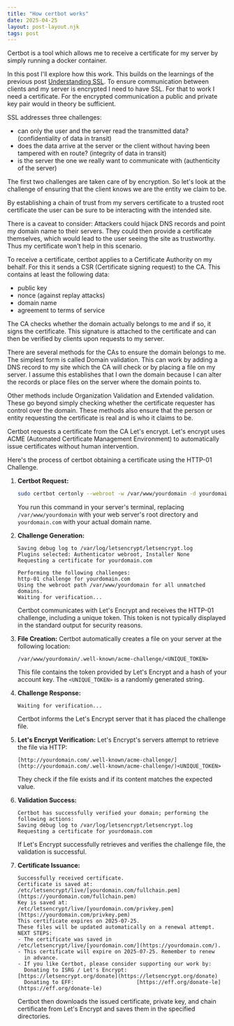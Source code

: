 ```yaml
---
title: "How certbot works"
date: 2025-04-25
layout: post-layout.njk
tags: post
---
```


Certbot is a tool which allows me to receive a certificate
for my server by simply running a docker container.

In this post I'll explore how this work. This builds on the learnings of the
previous post [Understanding SSL](../understanding_ssl).
To ensure communication between clients and my server is encrypted I need to
have SSL. For that to work I need a certificate. For the encrypted
communication a public and private key pair would in theory be sufficient. 

SSL addresses three challenges:  

- can only the user and the server read the transmitted data? 
  (confidentiality of data in transit)
- does the data arrive at the server or the client without having been tampered
  with en route? (integrity of data in transit)
- is the server the one we really want to communicate with 
  (authenticity of the server)

The first two challenges are taken care of by encryption. So let's look at the
challenge of ensuring that the client knows we are the entity we claim to be.

By establishing a chain of trust from my servers certificate to a trusted root
certificate the user can be sure to be interacting with the intended site.

There is a caveat to consider:
Attackers could hijack DNS records and point my domain name to their servers.
They could then provide a certificate themselves, which would lead to the user
seeing the site as trustworthy. Thus my certificate won't help in this
scenario.

To receive a certificate, certbot applies to a Certificate Authority on my
behalf. For this it sends a CSR (Certificate signing request) to the CA. This
contains at least the following data: 

- public key
- nonce (against replay attacks)
- domain name 
- agreement to terms of service

The CA checks whether the domain actually
belongs to me and if so, it signs the certificate. This signature is attached
to the certificate and can then be verified by clients upon requests to my
server.

There are several methods for the CAs to ensure the domain belongs to me. The
simplest form is called Domain validation. This can work by adding a DNS record
to my site which the CA will check or by placing a file on my server. I assume
this establishes that I own the domain because I can alter the records or place
files on the server where the domain points to.

Other methods include Organization Validation and Extended validation. These go 
beyond simply checking whether the certificate requester has control over the domain.
These methods also ensure that the person or entity requesting the certificate 
is real and is who it claims to be. 

Certbot requests a certificate from the CA Let's encrypt. Let's encrypt uses 
ACME (Automated Certificate Management Environment) to automatically issue 
certificates without human intervention.

Here's the process of certbot obtaining a certificate using the HTTP-01 Challenge.

1.  **Certbot Request:**
    ```bash
    sudo certbot certonly --webroot -w /var/www/yourdomain -d yourdomain.com
    ```
    You run this command in your server's terminal, replacing `/var/www/yourdomain` with your web server's root directory and `yourdomain.com` with your actual domain name.

2.  **Challenge Generation:**
    ```
    Saving debug log to /var/log/letsencrypt/letsencrypt.log
    Plugins selected: Authenticator webroot, Installer None
    Requesting a certificate for yourdomain.com

    Performing the following challenges:
    http-01 challenge for yourdomain.com
    Using the webroot path /var/www/yourdomain for all unmatched domains.
    Waiting for verification...
    ```
    Certbot communicates with Let's Encrypt and receives the HTTP-01 challenge, including a unique token. This token is not typically displayed in the standard output for security reasons.

3.  **File Creation:**
    Certbot automatically creates a file on your server at the following location:
    ```
    /var/www/yourdomain/.well-known/acme-challenge/<UNIQUE_TOKEN>
    ```
    This file contains the token provided by Let's Encrypt and a hash of your account key. The `<UNIQUE_TOKEN>` is a randomly generated string.

4.  **Challenge Response:**
    ```
    Waiting for verification...
    ```
    Certbot informs the Let's Encrypt server that it has placed the challenge file.

5.  **Let's Encrypt Verification:**
    Let's Encrypt's servers attempt to retrieve the file via HTTP:
    ```
    [http://yourdomain.com/.well-known/acme-challenge/](http://yourdomain.com/.well-known/acme-challenge/)<UNIQUE_TOKEN>
    ```
    They check if the file exists and if its content matches the expected value.

6.  **Validation Success:**
    ```
    Certbot has successfully verified your domain; performing the following actions:
    Saving debug log to /var/log/letsencrypt/letsencrypt.log
    Requesting a certificate for yourdomain.com
    ```
    If Let's Encrypt successfully retrieves and verifies the challenge file, the validation is successful.

7.  **Certificate Issuance:**
    ```
    Successfully received certificate.
    Certificate is saved at: /etc/letsencrypt/live/[yourdomain.com/fullchain.pem](https://yourdomain.com/fullchain.pem)
    Key is saved at:         /etc/letsencrypt/live/[yourdomain.com/privkey.pem](https://yourdomain.com/privkey.pem)
    This certificate expires on 2025-07-25.
    These files will be updated automatically on a renewal attempt.
    NEXT STEPS:
    - The certificate was saved in /etc/letsencrypt/live/[yourdomain.com/](https://yourdomain.com/).
    - This certificate will expire on 2025-07-25. Remember to renew
      in advance.
    - If you like Certbot, please consider supporting our work by:
      Donating to ISRG / Let's Encrypt:   [https://letsencrypt.org/donate](https://letsencrypt.org/donate)
      Donating to EFF:                    [https://eff.org/donate-le](https://eff.org/donate-le)
    ```
    Certbot then downloads the issued certificate, private key, and chain certificate from Let's Encrypt and saves them in the specified directories.
